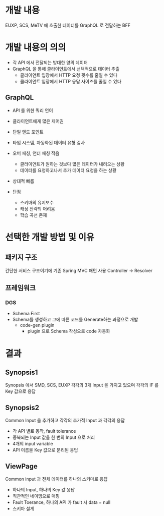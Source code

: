 # 개발 내용

EUXP, SCS, MeTV 에 호출한 데이터를 GraphQL 로 전달하는 BFF

# 개발 내용의 의의

- 각 API 에서 전달되는 방대한 양의 데이터
- GraphQL 을 통해 클라이언트에서 선택적으로 데이터 추출
  - 클라이언트 입장에서 HTTP 요청 횟수를 줄일 수 있다
  - 클라이언트 입장에서 HTTP 응답 사이즈를 줄일 수 있다

## GraphQL
- API 를 위한 쿼리 언어
- 클라이언트에게 많은 제어권
- 단일 엔드 포인트
- 타입 시스템, 자동화된 데이터 유형 검사
- 오버 페칭, 언더 페칭 적음
  - 클라이언트가 원하는 것보다 많은 데이터가 내려오는 상황
  - 데이터를 요청하고나서 추가 데이터 요청을 하는 상황
- 상대적 빠름

- 단점
  - 스키마의 유지보수
  - 캐싱 전략의 어려움
  - 학습 곡선 존재

# 선택한 개발 방법 및 이유

## 패키지 구조

간단한 서비스 구조이기에 기존 Spring MVC 패턴 사용
Controller → Resolver

## 프레임워크

### DGS 

- Schema First
- Schema를 생성하고 그에 따른 코드를 Generate하는 과정으로 개발
  - code-gen plugin
    - plugin 으로 Schema 작성으로 code 자동화



# 결과

## Synopsis1	

Synopsis 에서 SMD, SCS, EUXP 각각의 3개 Input 을 가지고 있으며 각각의 IF 를 Key 값으로 응답

## Synopsis2

Common Input 을 추가하고 각각의 추가적 Input 과 각각의 응답

- 각 API 별로 동작, fault tolerance
- 중복되는 Input 값을 한 번의 Input 으로 처리
- 4개의 input variable
- API 이름을 Key 값으로 분리된 응답

## ViewPage

	
Common input 과 전체 데이터를 하나의 스키마로 응답

- 하나의 Input, 하나의 Key 값 응답
- 직관적인 네이밍으로 매핑
- Fault Toerance, 하나의 API 가 fault 시 data = null
- 스키마 설계

